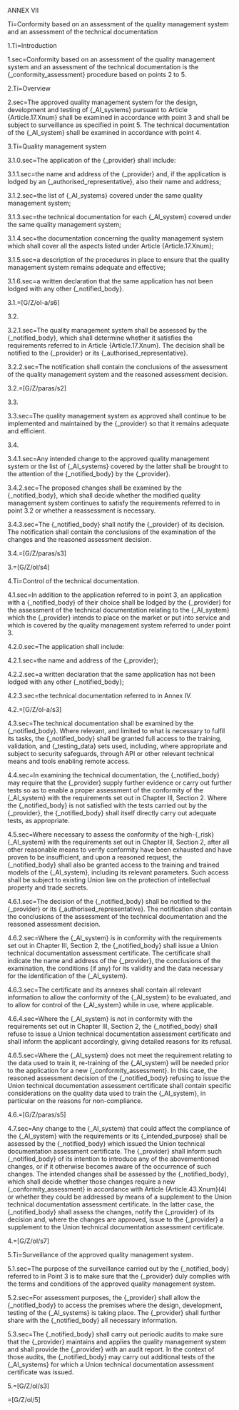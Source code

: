 ANNEX VII

Ti=Conformity based on an assessment of the quality management system and an assessment of the technical documentation

1.Ti=Introduction

1.sec=Conformity based on an assessment of the quality management system and an assessment of the technical documentation is the {_conformity_assessment} procedure based on points 2 to 5.

2.Ti=Overview

2.sec=The approved quality management system for the design, development and testing of {_AI_systems} pursuant to Article {Article.17.Xnum} shall be examined in accordance with point 3 and shall be subject to surveillance as specified in point 5. The technical documentation of the {_AI_system} shall be examined in accordance with point 4.

3.Ti=Quality management system

3.1.0.sec=The application of the {_provider} shall include:

3.1.1.sec=the name and address of the {_provider} and, if the application is lodged by an {_authorised_representative}, also their name and address;

3.1.2.sec=the list of {_AI_systems} covered under the same quality management system;

3.1.3.sec=the technical documentation for each {_AI_system} covered under the same quality management system;

3.1.4.sec=the documentation concerning the quality management system which shall cover all the aspects listed under Article {Article.17.Xnum};

3.1.5.sec=a description of the procedures in place to ensure that the quality management system remains adequate and effective;

3.1.6.sec=a written declaration that the same application has not been lodged with any other {_notified_body}.

3.1.=[G/Z/ol-a/s6]

3.2.

3.2.1.sec=The quality management system shall be assessed by the {_notified_body}, which shall determine whether it satisfies the requirements referred to in Article {Article.17.Xnum}.
The decision shall be notified to the {_provider} or its {_authorised_representative}.

3.2.2.sec=The notification shall contain the conclusions of the assessment of the quality management system and the reasoned assessment decision.

3.2.=[G/Z/paras/s2]

3.3.

3.3.sec=The quality management system as approved shall continue to be implemented and maintained by the {_provider} so that it remains adequate and efficient.

3.4.

3.4.1.sec=Any intended change to the approved quality management system or the list of {_AI_systems} covered by the latter shall be brought to the attention of the {_notified_body} by the {_provider}.

3.4.2.sec=The proposed changes shall be examined by the {_notified_body}, which shall decide whether the modified quality management system continues to satisfy the requirements referred to in point 3.2 or whether a reassessment is necessary.

3.4.3.sec=The {_notified_body} shall notify the {_provider} of its decision. The notification shall contain the conclusions of the examination of the changes and the reasoned assessment decision.

3.4.=[G/Z/paras/s3]

3.=[G/Z/ol/s4]

4.Ti=Control of the technical documentation.

4.1.sec=In addition to the application referred to in point 3, an application with a {_notified_body} of their choice shall be lodged by the {_provider} for the assessment of the technical documentation relating to the {_AI_system} which the {_provider} intends to place on the market or put into service and which is covered by the quality management system referred to under point 3.

4.2.0.sec=The application shall include:

4.2.1.sec=the name and address of the {_provider};

4.2.2.sec=a written declaration that the same application has not been lodged with any other {_notified_body};

4.2.3.sec=the technical documentation referred to in Annex IV.

4.2.=[G/Z/ol-a/s3]

4.3.sec=The technical documentation shall be examined by the {_notified_body}. Where relevant, and limited to what is necessary to fulfil its tasks, the {_notified_body} shall be granted full access to the training, validation, and {_testing_data} sets used, including, where appropriate and subject to security safeguards, through API or other relevant technical means and tools enabling remote access.

4.4.sec=In examining the technical documentation, the {_notified_body} may require that the {_provider} supply further evidence or carry out further tests so as to enable a proper assessment of the conformity of the {_AI_system} with the requirements set out in Chapter III, Section 2. Where the {_notified_body} is not satisfied with the tests carried out by the {_provider}, the {_notified_body} shall itself directly carry out adequate tests, as appropriate.

4.5.sec=Where necessary to assess the conformity of the high-{_risk} {_AI_system} with the requirements set out in Chapter III, Section 2, after all other reasonable means to verify conformity have been exhausted and have proven to be insufficient, and upon a reasoned request, the {_notified_body} shall also be granted access to the training and trained models of the {_AI_system}, including its relevant parameters. Such access shall be subject to existing Union law on the protection of intellectual property and trade secrets.

4.6.1.sec=The decision of the {_notified_body} shall be notified to the {_provider} or its {_authorised_representative}. The notification shall contain the conclusions of the assessment of the technical documentation and the reasoned assessment decision.

4.6.2.sec=Where the {_AI_system} is in conformity with the requirements set out in Chapter III, Section 2, the {_notified_body} shall issue a Union technical documentation assessment certificate. The certificate shall indicate the name and address of the {_provider}, the conclusions of the examination, the conditions (if any) for its validity and the data necessary for the identification of the {_AI_system}.

4.6.3.sec=The certificate and its annexes shall contain all relevant information to allow the conformity of the {_AI_system} to be evaluated, and to allow for control of the {_AI_system} while in use, where applicable.

4.6.4.sec=Where the {_AI_system} is not in conformity with the requirements set out in Chapter III, Section 2, the {_notified_body} shall refuse to issue a Union technical documentation assessment certificate and shall inform the applicant accordingly, giving detailed reasons for its refusal.

4.6.5.sec=Where the {_AI_system} does not meet the requirement relating to the data used to train it, re-training of the {_AI_system} will be needed prior to the application for a new {_conformity_assessment}. In this case, the reasoned assessment decision of the {_notified_body} refusing to issue the Union technical documentation assessment certificate shall contain specific considerations on the quality data used to train the {_AI_system}, in particular on the reasons for non-compliance.

4.6.=[G/Z/paras/s5]

4.7.sec=Any change to the {_AI_system} that could affect the compliance of the {_AI_system} with the requirements or its {_intended_purpose} shall be assessed by the {_notified_body} which issued the Union technical documentation assessment certificate. The {_provider} shall inform such {_notified_body} of its intention to introduce any of the abovementioned changes, or if it otherwise becomes aware of the occurrence of such changes. The intended changes shall be assessed by the {_notified_body}, which shall decide whether those changes require a new {_conformity_assessment} in accordance with Article {Article.43.Xnum}(4) or whether they could be addressed by means of a supplement to the Union technical documentation assessment certificate. In the latter case, the {_notified_body} shall assess the changes, notify the {_provider} of its decision and, where the changes are approved, issue to the {_provider} a supplement to the Union technical documentation assessment certificate.

4.=[G/Z/ol/s7]

5.Ti=Surveillance of the approved quality management system.

5.1.sec=The purpose of the surveillance carried out by the {_notified_body} referred to in Point 3 is to make sure that the {_provider} duly complies with the terms and conditions of the approved quality management system.

5.2.sec=For assessment purposes, the {_provider} shall allow the {_notified_body} to access the premises where the design, development, testing of the {_AI_systems} is taking place. The {_provider} shall further share with the {_notified_body} all necessary information.

5.3.sec=The {_notified_body} shall carry out periodic audits to make sure that the {_provider} maintains and applies the quality management system and shall provide the {_provider} with an audit report. In the context of those audits, the {_notified_body} may carry out additional tests of the {_AI_systems} for which a Union technical documentation assessment certificate was issued.

5.=[G/Z/ol/s3]

=[G/Z/ol/5]
